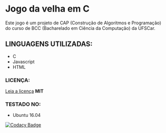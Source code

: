 # Jogo da velha em C
Este jogo é um projeto de CAP (Construção de Algoritmos e Programação) do curso de BCC (Bacharelado em Ciência da Computação) da UFSCar.

## LINGUAGENS UTILIZADAS:
* C
* Javascript
* HTML

### LICENÇA:
[Leia a licença](LICENSE) **MIT**

### TESTADO NO:
* Ubuntu 16.04


[![Codacy Badge](https://api.codacy.com/project/badge/Grade/bd163dc5cbcd49a19f86f862c90f67f1)](https://www.codacy.com/app/LorhanSohaky/jogoVelhaEspingarda?utm_source=github.com&amp;utm_medium=referral&amp;utm_content=LorhanSohaky/jogoVelhaEspingarda&amp;utm_campaign=Badge_Grade)
